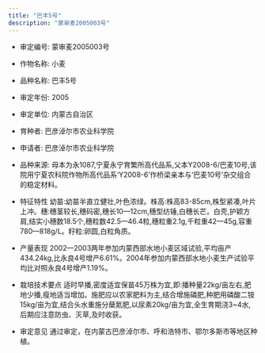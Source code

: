 ```yaml
---
title: "巴丰5号"
description: "蒙审麦2005003号"
---
```

* 审定编号:  蒙审麦2005003号

*  作物名称:  小麦

*  品种名称:  巴丰5号

*  审定年份:  2005

*  审定单位:  内蒙古自治区

* 育种者:  巴彦淖尔市农业科学院

*  申请者:  巴彦淖尔市农业科学院

*  品种来源:  母本为永1087,宁夏永宁育繁所高代品系,父本Y2008-6/巴麦10号,该院用宁夏农科院作物所高代品系‘Y2008-6’作桥梁亲本与‘巴麦10号’杂交组合的稳定材料。

*  特征特性
幼苗:幼苗半直立健壮,叶色浓绿。株高:株高83-85cm,株型紧凑,叶片上冲。穗:穗茎较长,穗码密,穗长10—12cm,穗型纺锤,白穗长芒。白壳,护颖方肩,结实小穗数18.5个,穗粒数42.5—46.4粒,穗粒重2.1g,千粒重42—45g,容重780—818g/L。籽粒:卵圆,白粒角质。

*  产量表现
2002—2003两年参加内蒙西部水地小麦区域试验,平均亩产434.24kg,比永良4号增产6.61%。2004年参加内蒙西部水地小麦生产试验平均比对照永良4号增产1.19%。

*  栽培技术要点
适时早播,密度适宜保苗45万株为宜,即:播种量22kg/亩左右,肥地少播,瘦地适当增加。施肥应以农家肥料为主,结合增施磷肥,种肥用磷酸二铵15kg/亩为宜,结合头水重施分蘖氮肥,以尿素20kg/亩为宜,全生育期浇3~4水,后期应注意防虫、灭草,及时收获。

*  审定意见
通过审定，在内蒙古巴彦淖尔市、呼和浩特市、鄂尔多斯市等地区种植。

